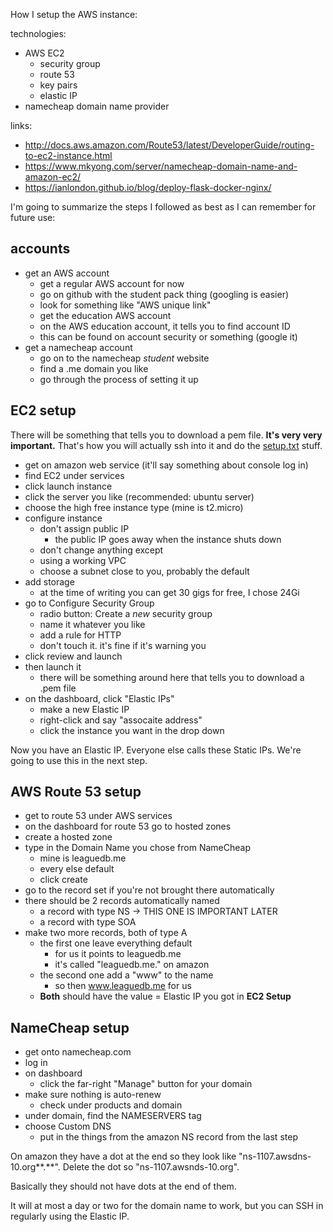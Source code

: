 How I setup the AWS instance:

technologies:
 - AWS EC2
   - security group
   - route 53
   - key pairs
   - elastic IP
 - namecheap domain name provider

links:
 - http://docs.aws.amazon.com/Route53/latest/DeveloperGuide/routing-to-ec2-instance.html
 - https://www.mkyong.com/server/namecheap-domain-name-and-amazon-ec2/
 - https://ianlondon.github.io/blog/deploy-flask-docker-nginx/

I'm going to summarize the steps I followed as best as I can remember
for future use:

## accounts

 - get an AWS account
   - get a regular AWS account for now
   - go on github with the student pack thing (googling is easier)
   - look for something like "AWS unique link"
   - get the education AWS account
   - on the AWS education account, it tells you to find account ID
   - this can be found on account security or something (google it)
 - get a namecheap account
   - go on to the namecheap *student* website
   - find a .me domain you like
   - go through the process of setting it up
   
   
## EC2 setup

There will be something that tells you to download a pem file. **It's
very very important.** That's how you will actually ssh into it and do
the [setup.txt](https://github.com/kasrasadeghi/idb/blob/master/docs/server/setup.txt) stuff.

 - get on amazon web service (it'll say something about console log in)
 - find EC2 under services
 - click launch instance
 - click the server you like (recommended: ubuntu server)
 - choose the high free instance type (mine is t2.micro)
 - configure instance
   - don't assign public IP
     - the public IP goes away when the instance shuts down
   - don't change anything except 
   - using a working VPC
   - choose a subnet close to you, probably the default
 - add storage
   - at the time of writing you can get 30 gigs for free, I chose 24Gi
 - go to Configure Security Group
   - radio button: Create a *new* security group
   - name it whatever you like
   - add a rule for HTTP
   - don't touch it. it's fine if it's warning you
 - click review and launch
 - then launch it
   - there will be something around here that tells you to download a
     .pem file
 - on the dashboard, click "Elastic IPs"
   - make a new Elastic IP
   - right-click and say "assocaite address"
   - click the instance you want in the drop down

Now you have an Elastic IP. Everyone else calls these Static
IPs. We're going to use this in the next step.


## AWS Route 53 setup

 - get to route 53 under AWS services
 - on the dashboard for route 53 go to hosted zones
 - create a hosted zone
 - type in the Domain Name you chose from NameCheap
   - mine is leaguedb.me
   - every else default
   - click create
 - go to the record set if you're not brought there automatically
 - there should be 2 records automatically named
   - a record with type NS -> THIS ONE IS IMPORTANT LATER
   - a record with type SOA
 - make two more records, both of type A
   - the first one leave everything default
     - for us it points to leaguedb.me
     - it's called "leaguedb.me." on amazon
   - the second one add a "www" to the name
     - so then www.leaguedb.me for us
   - **Both** should have the value = Elastic IP you got in **EC2 Setup**


## NameCheap setup

 - get onto namecheap.com
 - log in
 - on dashboard
   - click the far-right "Manage" button for your domain
 - make sure nothing is auto-renew
   - check under products and domain
 - under domain, find the NAMESERVERS tag
 - choose Custom DNS
   - put in the things from the amazon NS record from the last step
   
On amazon they have a dot at the end so they look like
"ns-1107.awsdns-10.org**.**". Delete the dot so
"ns-1107.awsnds-10.org".

Basically they should not have dots at the end of them.

It will at most a day or two for the domain name to work, but you can
SSH in regularly using the Elastic IP.
